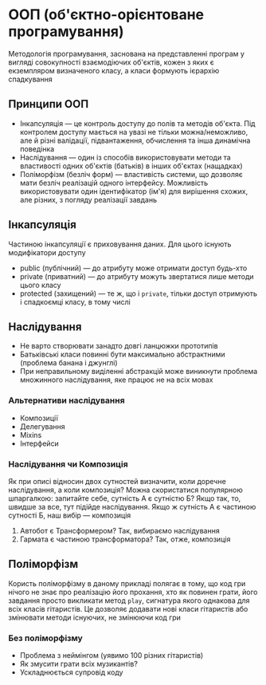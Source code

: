 # ООП (об'єктно-орієнтоване програмування)

Методологія програмування, заснована на представленні програм у вигляді совокупності взаємодіючих об'єктів, кожен з яких є екземпляром визначеного класу, а класи формують ієрархію спадкування

## Принципи ООП

-   Інкапсуляція — це контроль доступу до полів та методів об'єкта. Під контролем доступу мається на увазі не тільки можна/неможливо, але й різні валідації, підвантаження, обчислення та інша динамічна поведінка
-   Наслідування — один із способів використовувати методи та властивості одних об'єктів (батьків) в інших об'єктах (нащадках)
-   Поліморфізм (безліч форм) — властивість системи, що дозволяє мати безліч реалізацій одного інтерфейсу. Можливість використовувати один ідентифікатор (ім'я) для вирішення схожих, але різних, з погляду реалізації завдань

## Інкапсуляція

Частиною інкапсуляції є приховування даних. Для цього існують модифікатори доступу

-   public (публічний) — до атрибуту може отримати доступ будь-хто
-   private (приватний) — до атрибуту можуть звертатися лише методи цього класу
-   protected (захищений) — те ж, що і `private`, тільки доступ отримують і спадкоємці класу, в тому числі

## Наслідування

-   Не варто створювати занадто довгі ланцюжки прототипів
-   Батьківські класи повинні бути максимально абстрактними (проблема банана і джунглі)
-   При неправильному виділенні абстракцій може виникнути проблема множинного наслідування, яке працює не на всіх мовах

### Альтернативи наслідування

-   Композиції
-   Делегування
-   Mixins
-   Інтерфейси

### Наслідування чи Композиція

Як при описі відносин двох сутностей визначити, коли доречне наслідування, а коли композиція? Можна скористатися популярною шпаргалкою: запитайте себе, сутність А є сутністю Б? Якщо так, то, швидше за все, тут підійде наслідування. Якщо ж сутність А є частиною сутності Б, наш вибір — композиція

1. Автобот є Трансформером? Так, вибираємо наслідування
2. Гармата є частиною трансформатора? Так, отже, композиція

## Поліморфізм

Користь поліморфізму в даному прикладі полягає в тому, що код гри нічого не знає про реалізацію його прохання, хто як повинен грати, його завдання просто викликати метод `play`, сигнатура якого однакова для всіх класів гітаристів. Це дозволяє додавати нові класи гітаристів або змінювати методи існуючих, не змінюючи код гри

### Без поліморфізму

-   Проблема з неймінгом (уявимо 100 різних гітаристів)
-   Як змусити грати всіх музикантів?
-   Ускладнюється супровід коду
